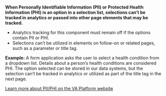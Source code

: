 **When Personally Identifiable Information (PII) or Protected Health Information (PHI) is an option in a selection list, selections can’t be tracked in analytics or passed into other page elements that may be tracked.**

- Analytics tracking for this component must remain off if the options contain PII or PHI.
- Selections can’t be utilized in elements on follow-on or related pages, such as a parameter or title tag.

**Example:** A form application asks the user to select a health condition from a dropdown list. Details about a person’s health conditions are considered PHI. The option selected can be stored in our data systems, but the selection can’t be tracked in analytics or utilized as part of the title tag in the next page.

[Learn more about PII/PHI on the VA Platform website](https://depo-platform-documentation.scrollhelp.site/research-design/what-is-pii)

